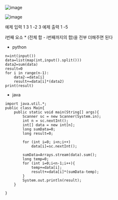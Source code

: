 ![image](https://github.com/kdfasdf/TIL/assets/96770726/24b04ae7-eff4-4fce-a35c-66e073f769bb)

![image](https://github.com/kdfasdf/TIL/assets/96770726/48477a67-2f8c-44a9-9a9c-3d9dd48c4a93)

예제 입력 1 
3
1 -2 3
예제 출력 1 
-5


i번째 요소 * (전체 합 - i번째까지의 합)을 전부 더해주면 된다

- python
```
n=int(input())
data=list(map(int,input().split()))
data2=sum(data)
result=0
for i in range(n-1):
    data2-=data[i]
    result+=data[i]*(data2)
print(result)
```

- java

```
import java.util.*;
public class Main{
    public static void main(String[] args){
        Scanner sc = new Scanner(System.in);
        int n = sc.nextInt();
        int[] data = new int[n];
        long sumData=0;
        long result=0;

        for (int i=0; i<n;i++)
            data[i]=sc.nextInt();

        sumData=Arrays.stream(data).sum();
        long temp=0;
        for (int i=0;i<n-1;i++){
            temp+=data[i];
            result+=data[i]*(sumData-temp);
        }
        System.out.println(result);
    }

}
```
